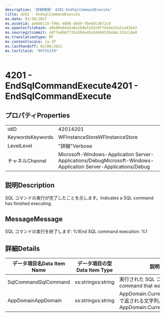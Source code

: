 ```yaml
---
description: '詳細情報: 4201-EndSqlCommandExecute'
title: 4201 - EndSqlCommandExecute
ms.date: 03/30/2017
ms.assetid: ae0dbc15-f98c-4096-a8d9-fbe4dc36f1cd
ms.openlocfilehash: e0b98e8da5a0a284bfa55e97f5dde25a2ce42b42
ms.sourcegitcommit: ddf7edb67715a5b9a45e3dd44536dabc153c1de0
ms.translationtype: MT
ms.contentlocale: ja-JP
ms.lasthandoff: 02/06/2021
ms.locfileid: "99755370"
---
```

# <a name="4201---endsqlcommandexecute"></a><span data-ttu-id="0bb5a-103">4201 - EndSqlCommandExecute</span><span class="sxs-lookup"><span data-stu-id="0bb5a-103">4201 - EndSqlCommandExecute</span></span>

## <a name="properties"></a><span data-ttu-id="0bb5a-104">プロパティ</span><span class="sxs-lookup"><span data-stu-id="0bb5a-104">Properties</span></span>  
  
|||  
|-|-|  
|<span data-ttu-id="0bb5a-105">id</span><span class="sxs-lookup"><span data-stu-id="0bb5a-105">ID</span></span>|<span data-ttu-id="0bb5a-106">4201</span><span class="sxs-lookup"><span data-stu-id="0bb5a-106">4201</span></span>|  
|<span data-ttu-id="0bb5a-107">Keywords</span><span class="sxs-lookup"><span data-stu-id="0bb5a-107">Keywords</span></span>|<span data-ttu-id="0bb5a-108">WFInstanceStore</span><span class="sxs-lookup"><span data-stu-id="0bb5a-108">WFInstanceStore</span></span>|  
|<span data-ttu-id="0bb5a-109">Level</span><span class="sxs-lookup"><span data-stu-id="0bb5a-109">Level</span></span>|<span data-ttu-id="0bb5a-110">"詳細"</span><span class="sxs-lookup"><span data-stu-id="0bb5a-110">Verbose</span></span>|  
|<span data-ttu-id="0bb5a-111">チャネル</span><span class="sxs-lookup"><span data-stu-id="0bb5a-111">Channel</span></span>|<span data-ttu-id="0bb5a-112">Microsoft-Windows-Application Server-Applications/Debug</span><span class="sxs-lookup"><span data-stu-id="0bb5a-112">Microsoft-Windows-Application Server-Applications/Debug</span></span>|  
  
## <a name="description"></a><span data-ttu-id="0bb5a-113">説明</span><span class="sxs-lookup"><span data-stu-id="0bb5a-113">Description</span></span>  

 <span data-ttu-id="0bb5a-114">SQL コマンドの実行が完了したことを示します。</span><span class="sxs-lookup"><span data-stu-id="0bb5a-114">Indicates a SQL command has finished executing.</span></span>  
  
## <a name="message"></a><span data-ttu-id="0bb5a-115">Message</span><span class="sxs-lookup"><span data-stu-id="0bb5a-115">Message</span></span>  

 <span data-ttu-id="0bb5a-116">SQL コマンドの実行を終了します: %1</span><span class="sxs-lookup"><span data-stu-id="0bb5a-116">End SQL command execution: %1</span></span>  
  
## <a name="details"></a><span data-ttu-id="0bb5a-117">詳細</span><span class="sxs-lookup"><span data-stu-id="0bb5a-117">Details</span></span>  
  
|<span data-ttu-id="0bb5a-118">データ項目名</span><span class="sxs-lookup"><span data-stu-id="0bb5a-118">Data Item Name</span></span>|<span data-ttu-id="0bb5a-119">データ項目の型</span><span class="sxs-lookup"><span data-stu-id="0bb5a-119">Data Item Type</span></span>|<span data-ttu-id="0bb5a-120">説明</span><span class="sxs-lookup"><span data-stu-id="0bb5a-120">Description</span></span>|  
|--------------------|--------------------|-----------------|  
|<span data-ttu-id="0bb5a-121">SqlCommand</span><span class="sxs-lookup"><span data-stu-id="0bb5a-121">SqlCommand</span></span>|<span data-ttu-id="0bb5a-122">xs:string</span><span class="sxs-lookup"><span data-stu-id="0bb5a-122">xs:string</span></span>|<span data-ttu-id="0bb5a-123">実行された SQL コマンド。</span><span class="sxs-lookup"><span data-stu-id="0bb5a-123">The SQL command that was executed.</span></span>|  
|<span data-ttu-id="0bb5a-124">AppDomain</span><span class="sxs-lookup"><span data-stu-id="0bb5a-124">AppDomain</span></span>|<span data-ttu-id="0bb5a-125">xs:string</span><span class="sxs-lookup"><span data-stu-id="0bb5a-125">xs:string</span></span>|<span data-ttu-id="0bb5a-126">AppDomain.CurrentDomain.FriendlyName で返される文字列。</span><span class="sxs-lookup"><span data-stu-id="0bb5a-126">The string returned by AppDomain.CurrentDomain.FriendlyName.</span></span>|
